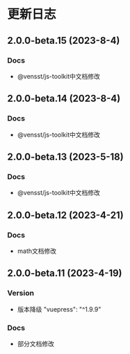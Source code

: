 # 更新日志

## 2.0.0-beta.15 (2023-8-4)

### Docs

* @vensst/js-toolkit中文档修改

## 2.0.0-beta.14 (2023-8-4)

### Docs

* @vensst/js-toolkit中文档修改

## 2.0.0-beta.13 (2023-5-18)

### Docs

* @vensst/js-toolkit中文档修改

## 2.0.0-beta.12 (2023-4-21)

### Docs

* math文档修改

## 2.0.0-beta.11 (2023-4-19)

### Version

* 版本降级 "vuepress": "^1.9.9"

### Docs

* 部分文档修改


